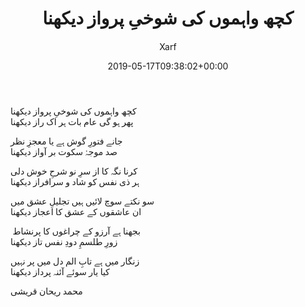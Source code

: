 ﻿---
id: 220
title: کچھ واہموں کی شوخیِ پرواز دیکھنا
date: 2019-05-17T09:38:02+00:00
author: Xarf
layout: post
guid: https://chashm-e-afreen.000webhostapp.com/?p=220
permalink: '/2019/05/%d8%ba%d8%b2%d9%84-12'
image: 'http://static2.minitokyo.net/view/25/48/684925.jpg'
category: 'غزلیات'
---

<span style="font-family: mehr;">کچھ واہموں کی شوخیِ پرواز دیکھنا</span>  
<span style="font-family: mehr;">پھر ہو گی عام بات ہر اک راز دیکھنا</span>

<span style="font-family: mehr;">جانے فتورِ گوش ہے یا معجزِ نظر</span>  
<span style="font-family: mehr;">صد موجۂ سکوت بر آواز دیکھنا</span>

<span style="font-family: mehr;">کرنا نگہ کا از سرِ نو شرحِ خوش دلی</span>  
<span style="font-family: mehr;">ہر ذی نفس کو شاد و سرافراز دیکھنا</span>

<span style="font-family: mehr;">سو نکتے سوچ لائیں ہیں تجلیلِ عشق میں</span>  
<span style="font-family: mehr;">ان عاشقوں کے عشق کا اعجاز دیکھنا</span>

<span style="font-family: mehr;"> بجھنا ہے آرزو کے چراغوں کا پرنشاط</span>  
<span style="font-family: mehr;">زورِ طلسمِ دودِ نفس تاز دیکھنا</span>

<span style="font-family: mehr;">زنگار میں ہے تابِ الم دل میں پر نہیں</span>  
<span style="font-family: mehr;">کیا یار سوئے آئنہ پرداز دیکھنا</span>

<span style="font-family: mehr;">محمد ریحان قریشی</span>
